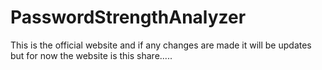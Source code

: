 # PasswordStrengthAnalyzer
This is the official website and if any changes are made it will be updates but for now the website is this share.....

